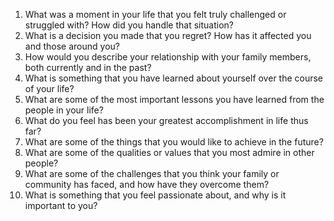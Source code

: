 1. What was a moment in your life that you felt truly challenged or struggled with? How did you handle that situation?
2. What is a decision you made that you regret? How has it affected you and those around you?
3. How would you describe your relationship with your family members, both currently and in the past?
4. What is something that you have learned about yourself over the course of your life?
5. What are some of the most important lessons you have learned from the people in your life?
6. What do you feel has been your greatest accomplishment in life thus far?
7. What are some of the things that you would like to achieve in the future?
8. What are some of the qualities or values that you most admire in other people?
9. What are some of the challenges that you think your family or community has faced, and how have they overcome them?
10. What is something that you feel passionate about, and why is it important to you?